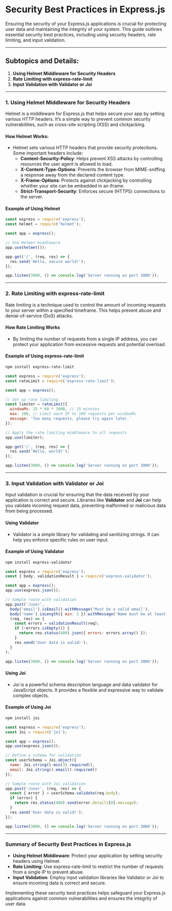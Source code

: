 # **Security Best Practices in Express.js**

Ensuring the security of your Express.js applications is crucial for protecting user data and maintaining the integrity of your system. This guide outlines essential security best practices, including using security headers, rate limiting, and input validation.

---

## **Subtopics and Details:**

1. **Using Helmet Middleware for Security Headers**
2. **Rate Limiting with express-rate-limit**
3. **Input Validation with Validator or Joi**

---

### **1. Using Helmet Middleware for Security Headers**

Helmet is a middleware for Express.js that helps secure your app by setting various HTTP headers. It’s a simple way to prevent common security vulnerabilities, such as cross-site scripting (XSS) and clickjacking.

#### **How Helmet Works:**

- Helmet sets various HTTP headers that provide security protections. Some important headers include:
  - **Content-Security-Policy**: Helps prevent XSS attacks by controlling resources the user agent is allowed to load.
  - **X-Content-Type-Options**: Prevents the browser from MIME-sniffing a response away from the declared content type.
  - **X-Frame-Options**: Protects against clickjacking by controlling whether your site can be embedded in an iframe.
  - **Strict-Transport-Security**: Enforces secure (HTTPS) connections to the server.

#### **Example of Using Helmet**

```js
const express = require('express');
const helmet = require('helmet');

const app = express();

// Use Helmet middleware
app.use(helmet());

app.get('/', (req, res) => {
  res.send('Hello, secure world!');
});

app.listen(3000, () => console.log('Server running on port 3000'));
```

---

### **2. Rate Limiting with express-rate-limit**

Rate limiting is a technique used to control the amount of incoming requests to your server within a specified timeframe. This helps prevent abuse and denial-of-service (DoS) attacks.

#### **How Rate Limiting Works**

- By limiting the number of requests from a single IP address, you can protect your application from excessive requests and potential overload.

#### **Example of Using express-rate-limit**

```bash
npm install express-rate-limit
```

```js
const express = require('express');
const rateLimit = require('express-rate-limit');

const app = express();

// Set up rate limiting
const limiter = rateLimit({
  windowMs: 15 * 60 * 1000, // 15 minutes
  max: 100, // Limit each IP to 100 requests per windowMs
  message: 'Too many requests, please try again later.'
});

// Apply the rate limiting middleware to all requests
app.use(limiter);

app.get('/', (req, res) => {
  res.send('Hello, world!');
});

app.listen(3000, () => console.log('Server running on port 3000'));
```

---

### **3. Input Validation with Validator or Joi**

Input validation is crucial for ensuring that the data received by your application is correct and secure. Libraries like **Validator** and **Joi** can help you validate incoming request data, preventing malformed or malicious data from being processed.

#### **Using Validator**

- Validator is a simple library for validating and sanitizing strings. It can help you enforce specific rules on user input.

#### **Example of Using Validator**

```bash
npm install express-validator
```

```js
const express = require('express');
const { body, validationResult } = require('express-validator');

const app = express();
app.use(express.json());

// Sample route with validation
app.post('/user', 
  body('email').isEmail().withMessage('Must be a valid email'),
  body('name').isLength({ min: 3 }).withMessage('Name must be at least 3 characters long'),
  (req, res) => {
    const errors = validationResult(req);
    if (!errors.isEmpty()) {
      return res.status(400).json({ errors: errors.array() });
    }
    res.send('User data is valid!');
  }
);

app.listen(3000, () => console.log('Server running on port 3000'));
```

#### **Using Joi**

- Joi is a powerful schema description language and data validator for JavaScript objects. It provides a flexible and expressive way to validate complex objects.

#### **Example of Using Joi**

```bash
npm install joi
```

```js
const express = require('express');
const Joi = require('joi');

const app = express();
app.use(express.json());

// Define a schema for validation
const userSchema = Joi.object({
  name: Joi.string().min(3).required(),
  email: Joi.string().email().required()
});

// Sample route with Joi validation
app.post('/user', (req, res) => {
  const { error } = userSchema.validate(req.body);
  if (error) {
    return res.status(400).send(error.details[0].message);
  }
  res.send('User data is valid!');
});

app.listen(3000, () => console.log('Server running on port 3000'));
```

---

### **Summary of Security Best Practices in Express.js**

- **Using Helmet Middleware**: Protect your application by setting security headers using Helmet.
- **Rate Limiting**: Use express-rate-limit to restrict the number of requests from a single IP to prevent abuse.
- **Input Validation**: Employ input validation libraries like Validator or Joi to ensure incoming data is correct and secure.

Implementing these security best practices helps safeguard your Express.js applications against common vulnerabilities and ensures the integrity of user data.
